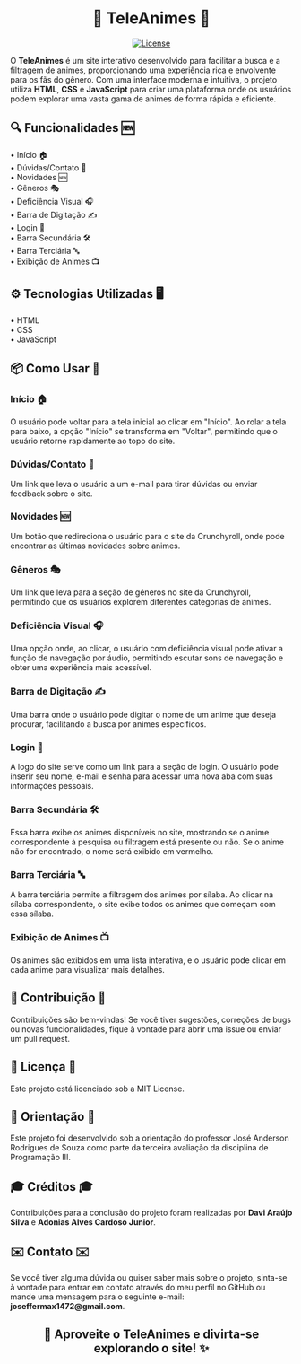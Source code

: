 <h1 align="center">🎥 TeleAnimes 👾</h1>

<p align="center">
  <a href="https://opensource.org/licenses/MIT">
    <img src="https://img.shields.io/badge/License-MIT-blue.svg" alt="License">
  </a>
</p>

O <strong>TeleAnimes</strong> é um site interativo desenvolvido para facilitar a busca e a filtragem de animes, proporcionando uma experiência rica e envolvente para os fãs do gênero. Com uma interface moderna e intuitiva, o projeto utiliza <strong>HTML</strong>, <strong>CSS</strong> e <strong>JavaScript</strong> para criar uma plataforma onde os usuários podem explorar uma vasta gama de animes de forma rápida e eficiente.

<h2>🔍 Funcionalidades 🆕</h2>

  • Início 🏠<br>
  • Dúvidas/Contato 📧<br>
  • Novidades 🆕<br>
  • Gêneros 🎭<br>
  • Deficiência Visual 🎧<br>
  • Barra de Digitação ✍️<br>
  • Login 🔑<br>
  • Barra Secundária 🛠️<br>
  • Barra Terciária 🔤<br>
  • Exibição de Animes 📺<br>

<h2>⚙️ Tecnologias Utilizadas 🖥️</h2>

  • HTML<br>
  • CSS<br>
  • JavaScript

<h2>📦 Como Usar 📄</h2>

### Início 🏠

O usuário pode voltar para a tela inicial ao clicar em "Início". Ao rolar a tela para baixo, a opção "Início" se transforma em "Voltar", permitindo que o usuário retorne rapidamente ao topo do site.


### Dúvidas/Contato 📧

Um link que leva o usuário a um e-mail para tirar dúvidas ou enviar feedback sobre o site.

### Novidades 🆕

Um botão que redireciona o usuário para o site da Crunchyroll, onde pode encontrar as últimas novidades sobre animes.

### Gêneros 🎭

Um link que leva para a seção de gêneros no site da Crunchyroll, permitindo que os usuários explorem diferentes categorias de animes.

### Deficiência Visual 🎧

Uma opção onde, ao clicar, o usuário com deficiência visual pode ativar a função de navegação por áudio, permitindo escutar sons de navegação e obter uma experiência mais acessível.

### Barra de Digitação ✍️

Uma barra onde o usuário pode digitar o nome de um anime que deseja procurar, facilitando a busca por animes específicos.

### Login 🔑

A logo do site serve como um link para a seção de login. O usuário pode inserir seu nome, e-mail e senha para acessar uma nova aba com suas informações pessoais.

### Barra Secundária 🛠️

Essa barra exibe os animes disponíveis no site, mostrando se o anime correspondente à pesquisa ou filtragem está presente ou não. Se o anime não for encontrado, o nome será exibido em vermelho.

### Barra Terciária 🔤

A barra terciária permite a filtragem dos animes por sílaba. Ao clicar na sílaba correspondente, o site exibe todos os animes que começam com essa sílaba.

### Exibição de Animes 📺

Os animes são exibidos em uma lista interativa, e o usuário pode clicar em cada anime para visualizar mais detalhes.

<h2>🤝 Contribuição 🤝</h2>

Contribuições são bem-vindas! Se você tiver sugestões, correções de bugs ou novas funcionalidades, fique à vontade para abrir uma issue ou enviar um pull request.

<h2>📜 Licença 📜</h2>

Este projeto está licenciado sob a MIT License.

<h2>📘 Orientação 📘</h2>

Este projeto foi desenvolvido sob a orientação do professor José Anderson Rodrigues de Souza como parte da terceira avaliação da disciplina de Programação III.

<h2>🎓 Créditos 🎓</h2>

<p>Contribuições para a conclusão do projeto foram realizadas por <strong>Davi Araújo Silva</strong> e <strong>Adonias Alves Cardoso Junior</strong>.</p>

<h2>✉️ Contato ✉️</h2>
Se você tiver alguma dúvida ou quiser saber mais sobre o projeto, sinta-se à vontade para entrar em contato através do meu perfil no GitHub ou mande uma mensagem para o seguinte e-mail: <strong>joseffermax1472@gmail.com</strong>.

<h2 align="center">🎉 Aproveite o TeleAnimes e divirta-se explorando o site! ✨</h2>
